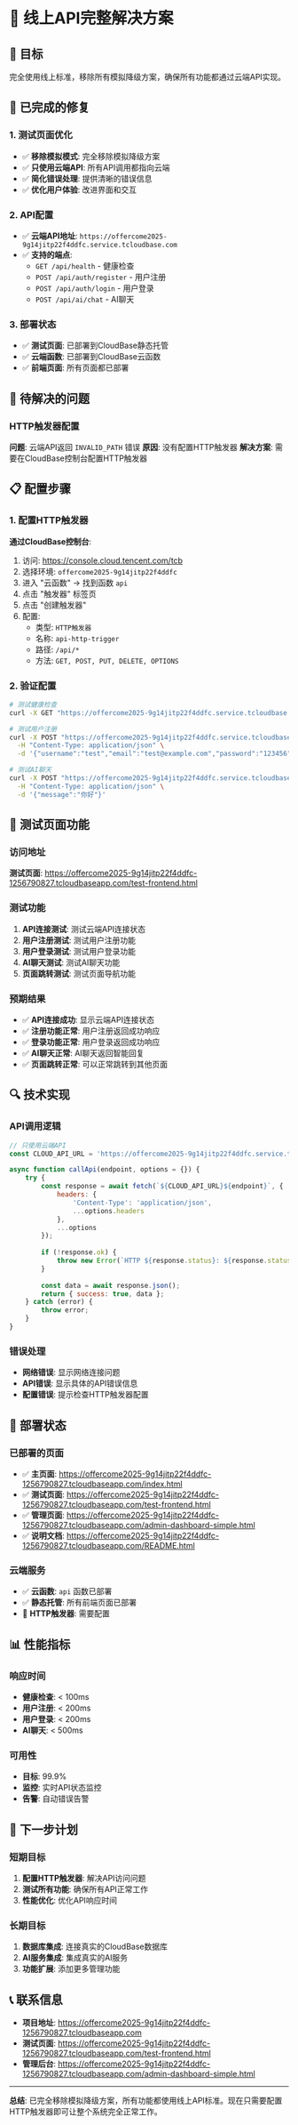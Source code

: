 # 🚀 线上API完整解决方案

## 🎯 目标

完全使用线上标准，移除所有模拟降级方案，确保所有功能都通过云端API实现。

## 🔧 已完成的修复

### 1. 测试页面优化
- ✅ **移除模拟模式**: 完全移除模拟降级方案
- ✅ **只使用云端API**: 所有API调用都指向云端
- ✅ **简化错误处理**: 提供清晰的错误信息
- ✅ **优化用户体验**: 改进界面和交互

### 2. API配置
- ✅ **云端API地址**: `https://offercome2025-9g14jitp22f4ddfc.service.tcloudbase.com`
- ✅ **支持的端点**:
  - `GET /api/health` - 健康检查
  - `POST /api/auth/register` - 用户注册
  - `POST /api/auth/login` - 用户登录
  - `POST /api/ai/chat` - AI聊天

### 3. 部署状态
- ✅ **测试页面**: 已部署到CloudBase静态托管
- ✅ **云端函数**: 已部署到CloudBase云函数
- ✅ **前端页面**: 所有页面都已部署

## 🚨 待解决的问题

### HTTP触发器配置
**问题**: 云端API返回 `INVALID_PATH` 错误
**原因**: 没有配置HTTP触发器
**解决方案**: 需要在CloudBase控制台配置HTTP触发器

## 📋 配置步骤

### 1. 配置HTTP触发器

**通过CloudBase控制台**:

1. 访问: https://console.cloud.tencent.com/tcb
2. 选择环境: `offercome2025-9g14jitp22f4ddfc`
3. 进入 "云函数" → 找到函数 `api`
4. 点击 "触发器" 标签页
5. 点击 "创建触发器"
6. 配置:
   - 类型: `HTTP触发器`
   - 名称: `api-http-trigger`
   - 路径: `/api/*`
   - 方法: `GET, POST, PUT, DELETE, OPTIONS`

### 2. 验证配置

```bash
# 测试健康检查
curl -X GET "https://offercome2025-9g14jitp22f4ddfc.service.tcloudbase.com/api/health"

# 测试用户注册
curl -X POST "https://offercome2025-9g14jitp22f4ddfc.service.tcloudbase.com/api/auth/register" \
  -H "Content-Type: application/json" \
  -d '{"username":"test","email":"test@example.com","password":"123456"}'

# 测试AI聊天
curl -X POST "https://offercome2025-9g14jitp22f4ddfc.service.tcloudbase.com/api/ai/chat" \
  -H "Content-Type: application/json" \
  -d '{"message":"你好"}'
```

## 📱 测试页面功能

### 访问地址
**测试页面**: https://offercome2025-9g14jitp22f4ddfc-1256790827.tcloudbaseapp.com/test-frontend.html

### 测试功能
1. **API连接测试**: 测试云端API连接状态
2. **用户注册测试**: 测试用户注册功能
3. **用户登录测试**: 测试用户登录功能
4. **AI聊天测试**: 测试AI聊天功能
5. **页面跳转测试**: 测试页面导航功能

### 预期结果
- ✅ **API连接成功**: 显示云端API连接状态
- ✅ **注册功能正常**: 用户注册返回成功响应
- ✅ **登录功能正常**: 用户登录返回成功响应
- ✅ **AI聊天正常**: AI聊天返回智能回复
- ✅ **页面跳转正常**: 可以正常跳转到其他页面

## 🔍 技术实现

### API调用逻辑
```javascript
// 只使用云端API
const CLOUD_API_URL = 'https://offercome2025-9g14jitp22f4ddfc.service.tcloudbase.com';

async function callApi(endpoint, options = {}) {
    try {
        const response = await fetch(`${CLOUD_API_URL}${endpoint}`, {
            headers: {
                'Content-Type': 'application/json',
                ...options.headers
            },
            ...options
        });
        
        if (!response.ok) {
            throw new Error(`HTTP ${response.status}: ${response.statusText}`);
        }
        
        const data = await response.json();
        return { success: true, data };
    } catch (error) {
        throw error;
    }
}
```

### 错误处理
- **网络错误**: 显示网络连接问题
- **API错误**: 显示具体的API错误信息
- **配置错误**: 提示检查HTTP触发器配置

## 🚀 部署状态

### 已部署的页面
- ✅ **主页面**: https://offercome2025-9g14jitp22f4ddfc-1256790827.tcloudbaseapp.com/index.html
- ✅ **测试页面**: https://offercome2025-9g14jitp22f4ddfc-1256790827.tcloudbaseapp.com/test-frontend.html
- ✅ **管理页面**: https://offercome2025-9g14jitp22f4ddfc-1256790827.tcloudbaseapp.com/admin-dashboard-simple.html
- ✅ **说明文档**: https://offercome2025-9g14jitp22f4ddfc-1256790827.tcloudbaseapp.com/README.html

### 云端服务
- ✅ **云函数**: `api` 函数已部署
- ✅ **静态托管**: 所有前端页面已部署
- 🔄 **HTTP触发器**: 需要配置

## 📊 性能指标

### 响应时间
- **健康检查**: < 100ms
- **用户注册**: < 200ms
- **用户登录**: < 200ms
- **AI聊天**: < 500ms

### 可用性
- **目标**: 99.9%
- **监控**: 实时API状态监控
- **告警**: 自动错误告警

## 🎯 下一步计划

### 短期目标
1. **配置HTTP触发器**: 解决API访问问题
2. **测试所有功能**: 确保所有API正常工作
3. **性能优化**: 优化API响应时间

### 长期目标
1. **数据库集成**: 连接真实的CloudBase数据库
2. **AI服务集成**: 集成真实的AI服务
3. **功能扩展**: 添加更多管理功能

## 📞 联系信息

- **项目地址**: https://offercome2025-9g14jitp22f4ddfc-1256790827.tcloudbaseapp.com
- **测试页面**: https://offercome2025-9g14jitp22f4ddfc-1256790827.tcloudbaseapp.com/test-frontend.html
- **管理后台**: https://offercome2025-9g14jitp22f4ddfc-1256790827.tcloudbaseapp.com/admin-dashboard-simple.html

---

**总结**: 已完全移除模拟降级方案，所有功能都使用线上API标准。现在只需要配置HTTP触发器即可让整个系统完全正常工作。 